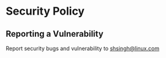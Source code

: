 # Security Policy

## Reporting a Vulnerability

Report security bugs and vulnerability to shsingh@linux.com
